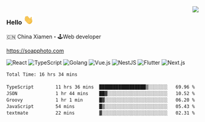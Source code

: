 <img align="right" src="https://github-readme-stats.vercel.app/api?username=yiiu&show_icons=false&bg_color=30,e96443,904e95&title_color=fff&text_color=fff" />

### Hello <img src="https://raw.githubusercontent.com/ABSphreak/ABSphreak/master/gifs/Hi.gif" width="26px" />
 
🇨🇳 China Xiamen・🕹Web developer

https://soapphoto.com

<p align="left"><img src="https://cdn.svgporn.com/logos/react.svg" alt="React" width="32" height="32"/> <img src="https://cdn.svgporn.com/logos/typescript-icon.svg" alt="TypeScript" width="32" height="32"/> <img src="https://cdn.svgporn.com/logos/gopher.svg" alt="Golang" width="32" height="32"/> <img src="https://cdn.svgporn.com/logos/vue.svg" alt="Vue.js" width="32" height="32"/> <img src="https://cdn.svgporn.com/logos/nestjs.svg" alt="NestJS" width="32" height="32"/> <img src="https://cdn.svgporn.com/logos/flutter.svg" alt="Flutter" width="32" height="32"/> <img src="https://cdn.svgporn.com/logos/nextjs-icon.svg" alt="Next.js" width="32" height="32"/></p>


<!--START_SECTION:waka-->

```txt
Total Time: 16 hrs 34 mins

TypeScript        11 hrs 36 mins  █████████████████▒░░░░░░░   69.96 %
JSON              1 hr 44 mins    ██▓░░░░░░░░░░░░░░░░░░░░░░   10.52 %
Groovy            1 hr 1 min      █▓░░░░░░░░░░░░░░░░░░░░░░░   06.20 %
JavaScript        54 mins         █▒░░░░░░░░░░░░░░░░░░░░░░░   05.43 %
textmate          22 mins         ▓░░░░░░░░░░░░░░░░░░░░░░░░   02.31 %
```

<!--END_SECTION:waka-->
